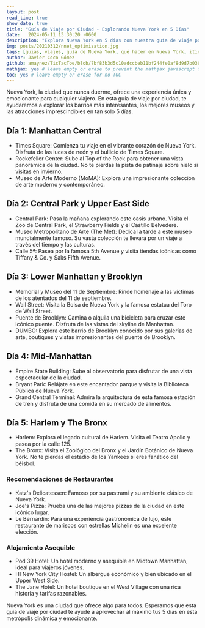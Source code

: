 ```yaml
---
layout: post
read_time: true
show_date: true
title: "Guía de Viaje por Ciudad - Explorando Nueva York en 5 Días"
date:   2024-05-11 13:30:20 -0600
description: "Explora Nueva York en 5 días con nuestra guía de viaje por ciudad. Descubre los barrios más interesantes, los mejores museos y las atracciones imprescindibles."
img: posts/20210312/nnet_optimization.jpg
tags: [guias, viajes, guía de Nueva York, qué hacer en Nueva York, itinerario de 5 días en Nueva York, lugares turísticos de Nueva York, visitar Nueva York]
author: Javier Coco Gómez
github: amaynez/TicTacToe/blob/7bf83b3d5c10adccbeb11bf244fe0af8d9d7b036/entities/Neural_Network.py#L199
mathjax: yes # leave empty or erase to prevent the mathjax javascript from loading
toc: yes # leave empty or erase for no TOC
---
```

Nueva York, la ciudad que nunca duerme, ofrece una experiencia única y emocionante para cualquier viajero. En esta guía de viaje por ciudad, te ayudaremos a explorar los barrios más interesantes, los mejores museos y las atracciones imprescindibles en tan solo 5 días.

## Día 1: Manhattan Central

- Times Square: Comienza tu viaje en el vibrante corazón de Nueva York. Disfruta de las luces de neón y el bullicio de Times Square.
- Rockefeller Center: Sube al Top of the Rock para obtener una vista panorámica de la ciudad. No te pierdas la pista de patinaje sobre hielo si visitas en invierno.
- Museo de Arte Moderno (MoMA): Explora una impresionante colección de arte moderno y contemporáneo.

## Día 2: Central Park y Upper East Side

- Central Park: Pasa la mañana explorando este oasis urbano. Visita el Zoo de Central Park, el Strawberry Fields y el Castillo Belvedere.
- Museo Metropolitano de Arte (The Met): Dedica la tarde a este museo mundialmente famoso. Su vasta colección te llevará por un viaje a través del tiempo y las culturas.
- Calle 5ª: Pasea por la famosa 5th Avenue y visita tiendas icónicas como Tiffany & Co. y Saks Fifth Avenue.

## Día 3: Lower Manhattan y Brooklyn

- Memorial y Museo del 11 de Septiembre: Rinde homenaje a las víctimas de los atentados del 11 de septiembre.
- Wall Street: Visita la Bolsa de Nueva York y la famosa estatua del Toro de Wall Street.
- Puente de Brooklyn: Camina o alquila una bicicleta para cruzar este icónico puente. Disfruta de las vistas del skyline de Manhattan.
- DUMBO: Explora este barrio de Brooklyn conocido por sus galerías de arte, boutiques y vistas impresionantes del puente de Brooklyn.

## Día 4: Mid-Manhattan

- Empire State Building: Sube al observatorio para disfrutar de una vista espectacular de la ciudad.
- Bryant Park: Relájate en este encantador parque y visita la Biblioteca Pública de Nueva York.
- Grand Central Terminal: Admira la arquitectura de esta famosa estación de tren y disfruta de una comida en su mercado de alimentos.

## Día 5: Harlem y The Bronx

- Harlem: Explora el legado cultural de Harlem. Visita el Teatro Apollo y pasea por la calle 125.
- The Bronx: Visita el Zoológico del Bronx y el Jardín Botánico de Nueva York. No te pierdas el estadio de los Yankees si eres fanático del béisbol.

### Recomendaciones de Restaurantes
- Katz's Delicatessen: Famoso por su pastrami y su ambiente clásico de Nueva York.
- Joe's Pizza: Prueba una de las mejores pizzas de la ciudad en este icónico lugar.
- Le Bernardin: Para una experiencia gastronómica de lujo, este restaurante de mariscos con estrellas Michelin es una excelente elección.

### Alojamiento Asequible
- Pod 39 Hotel: Un hotel moderno y asequible en Midtown Manhattan, ideal para viajeros jóvenes.
- HI New York City Hostel: Un albergue económico y bien ubicado en el Upper West Side.
- The Jane Hotel: Un hotel boutique en el West Village con una rica historia y tarifas razonables.

Nueva York es una ciudad que ofrece algo para todos. Esperamos que esta guía de viaje por ciudad te ayude a aprovechar al máximo tus 5 días en esta metrópolis dinámica y emocionante.

